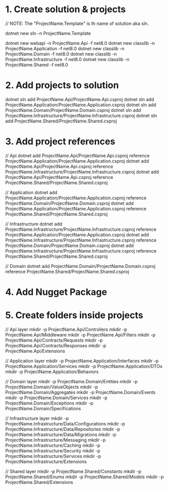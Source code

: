 # 1. Create solution & projects

// NOTE: The "ProjectName.Template" is th name of solution aka sln.

dotnet new sln -n ProjectName.Template

dotnet new webapi -n ProjectName.Api -f net8.0
dotnet new classlib -n ProjectName.Application -f net8.0
dotnet new classlib -n ProjectName.Domain -f net8.0
dotnet new classlib -n ProjectName.Infrastructure -f net8.0
dotnet new classlib -n ProjectName.Shared -f net8.0

# 2. Add projects to solution

dotnet sln add ProjectName.Api/ProjectName.Api.csproj
dotnet sln add ProjectName.Application/ProjectName.Application.csproj
dotnet sln add ProjectName.Domain/ProjectName.Domain.csproj
dotnet sln add ProjectName.Infrastructure/ProjectName.Infrastructure.csproj
dotnet sln add ProjectName.Shared/ProjectName.Shared.csproj

# 3. Add project references

// Api
dotnet add ProjectName.Api/ProjectName.Api.csproj reference ProjectName.Application/ProjectName.Application.csproj
dotnet add ProjectName.Api/ProjectName.Api.csproj reference ProjectName.Infrastructure/ProjectName.Infrastructure.csproj
dotnet add ProjectName.Api/ProjectName.Api.csproj reference ProjectName.Shared/ProjectName.Shared.csproj

// Application
dotnet add ProjectName.Application/ProjectName.Application.csproj reference ProjectName.Domain/ProjectName.Domain.csproj
dotnet add ProjectName.Application/ProjectName.Application.csproj reference ProjectName.Shared/ProjectName.Shared.csproj

// Infrastructure
dotnet add ProjectName.Infrastructure/ProjectName.Infrastructure.csproj reference ProjectName.Application/ProjectName.Application.csproj
dotnet add ProjectName.Infrastructure/ProjectName.Infrastructure.csproj reference ProjectName.Domain/ProjectName.Domain.csproj
dotnet add ProjectName.Infrastructure/ProjectName.Infrastructure.csproj reference ProjectName.Shared/ProjectName.Shared.csproj

// Domain
dotnet add ProjectName.Domain/ProjectName.Domain.csproj reference ProjectName.Shared/ProjectName.Shared.csproj

# 4. Add Nugget Package

# 5. Create folders inside projects

// Api layer
mkdir -p ProjectName.Api/Controllers
mkdir -p ProjectName.Api/Middleware
mkdir -p ProjectName.Api/Filters
mkdir -p ProjectName.Api/Contracts/Requests
mkdir -p ProjectName.Api/Contracts/Responses
mkdir -p ProjectName.Api/Extensions


// Application layer
mkdir -p ProjectName.Application/Interfaces
mkdir -p ProjectName.Application/Services
mkdir -p ProjectName.Application/DTOs
mkdir -p ProjectName.Application/Behaviors


// Domain layer
mkdir -p ProjectName.Domain/Entities
mkdir -p ProjectName.Domain/ValueObjects
mkdir -p ProjectName.Domain/Aggregates
mkdir -p ProjectName.Domain/Events
mkdir -p ProjectName.Domain/Services
mkdir -p ProjectName.Domain/Exceptions
mkdir -p ProjectName.Domain/Specifications


// Infrastructure layer
mkdir -p ProjectName.Infrastructure/Data/Configurations
mkdir -p ProjectName.Infrastructure/Data/Repositories
mkdir -p ProjectName.Infrastructure/Data/Migrations
mkdir -p ProjectName.Infrastructure/Messaging
mkdir -p ProjectName.Infrastructure/Caching
mkdir -p ProjectName.Infrastructure/Security
mkdir -p ProjectName.Infrastructure/Services
mkdir -p ProjectName.Infrastructure/Extensions


// Shared layer
mkdir -p ProjectName.Shared/Constants
mkdir -p ProjectName.Shared/Enums
mkdir -p ProjectName.Shared/Models
mkdir -p ProjectName.Shared/Extensions
